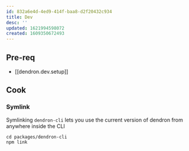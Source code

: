 ```yaml
---
id: 832a6e4d-4ed9-414f-baa8-d2f20432c934
title: Dev
desc: ''
updated: 1621994598072
created: 1609350672493
---
```



## Pre-req
- [[dendron.dev.setup]] 

## Cook
### Symlink
Symlinking `dendron-cli` lets you use the current version of dendron from anywhere inside the CLI

```
cd packages/dendron-cli
npm link
```